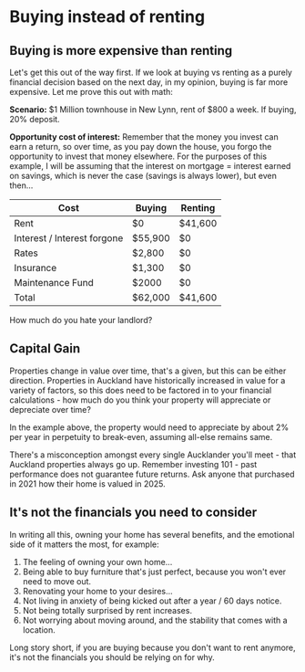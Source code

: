 # Buying instead of renting

## Buying is more expensive than renting

Let's get this out of the way first. If we look at buying vs renting as a purely financial decision based on the next day, in my opinion, buying is far more expensive. Let me prove this out with math:

**Scenario:** $1 Million townhouse in New Lynn, rent of $800 a week. If buying, 20% deposit.

**Opportunity cost of interest:** Remember that the money you invest can earn a return, so over time, as you pay down the house, you forgo the opportunity to invest that money elsewhere. For the purposes of this example, I will be assuming that the interest on mortgage = interest earned on savings, which is never the case (savings is always lower), but even then...



| Cost                        | Buying  | Renting |
| --------------------------- | ------- | ------- |
| Rent                        | $0      | $41,600 |
| Interest / Interest forgone | $55,900 | $0      |
| Rates                       | $2,800  | $0      |
| Insurance                   | $1,300  | $0      |
| Maintenance Fund            | $2000   | $0      |
| Total                       | $62,000 | $41,600 |

How much do you hate your landlord?

## Capital Gain

Properties change in value over time, that's a given, but this can be either direction. Properties in Auckland have historically increased in value for a variety of factors, so this does need to be factored in to your financial calculations - how much do you think your property will appreciate or depreciate over time?&#x20;

In the example above, the property would need to appreciate by about 2% per year in perpetuity to break-even, assuming all-else remains same.

There's a misconception amongst every single Aucklander you'll meet - that Auckland properties always go up. Remember investing 101 - past performance does not guarantee future returns. Ask anyone that purchased in 2021 how their home is valued in 2025.

## It's not the financials you need to consider

In writing all this, owning your home has several benefits, and the emotional side of it matters the most, for example:

1. The feeling of owning your own home...
2. Being able to buy furniture that's just perfect, because you won't ever need to move out.
3. Renovating your home to your desires...
4. Not living in anxiety of being kicked out after a year / 60 days notice.
5. Not being totally surprised by rent increases.
6. Not worrying about moving around, and the stability that comes with a location.

Long story short, if you are buying because you don't want to rent anymore, it's not the financials you should be relying on for why.

